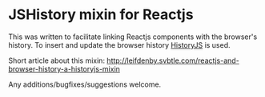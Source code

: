 # JSHistory mixin for Reactjs

This was written to facilitate linking Reactjs components with the browser's
history. To insert and update the browser history
[HistoryJS](https://github.com/browserstate/history.js/) is used.

Short article about this mixin: http://leifdenby.svbtle.com/reactjs-and-browser-history-a-historyjs-mixin

Any additions/bugfixes/suggestions welcome.
